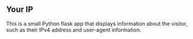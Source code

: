 ## Your IP
This is a small Python flask app that displays information about the visitor, such as their IPv4 address and user-agent information.
